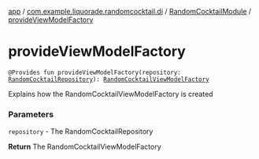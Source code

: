 [app](../../index.md) / [com.example.liquorade.randomcocktail.di](../index.md) / [RandomCocktailModule](index.md) / [provideViewModelFactory](./provide-view-model-factory.md)

# provideViewModelFactory

`@Provides fun provideViewModelFactory(repository: `[`RandomCocktailRepository`](../../com.example.liquorade.repository/-random-cocktail-repository/index.md)`): `[`RandomCocktailViewModelFactory`](../../com.example.liquorade.randomcocktail/-random-cocktail-view-model-factory/index.md)

Explains how the RandomCocktailViewModelFactory is created

### Parameters

`repository` - The RandomCocktailRepository

**Return**
The RandomCocktailViewModelFactory

